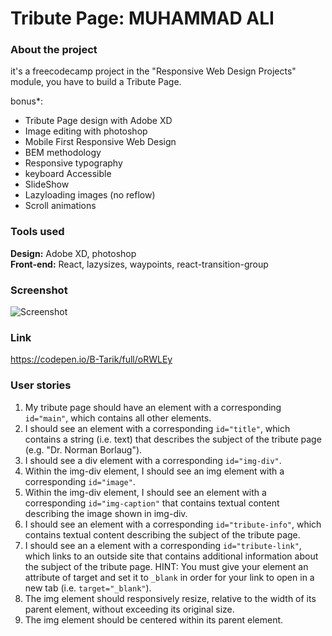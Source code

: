 # Tribute Page: MUHAMMAD ALI
### About the project

it's a freecodecamp project in the "Responsive Web Design Projects" module, you have to build a Tribute Page.

bonus*: 
- Tribute Page design with Adobe XD
- Image editing with photoshop
- Mobile First Responsive Web Design
- BEM methodology
- Responsive typography
- keyboard Accessible
- SlideShow
- Lazyloading images (no reflow)
- Scroll animations

### Tools used

**Design:** Adobe XD, photoshop  
**Front-end:** React, lazysizes, waypoints, react-transition-group

### Screenshot

![Screenshot](Screenshot_01.gif "Screenshot")

### Link

https://codepen.io/B-Tarik/full/oRWLEy

### User stories

1. My tribute page should have an element with a corresponding ```id="main"```, which contains all other elements.
2. I should see an element with a corresponding ```id="title"```, which contains a string (i.e. text) that describes the subject of the tribute page (e.g. "Dr. Norman Borlaug").
3. I should see a div element with a corresponding ```id="img-div"```.
4. Within the img-div element, I should see an img element with a corresponding ```id="image"```.
5. Within the img-div element, I should see an element with a corresponding ```id="img-caption"``` that contains textual content describing the image shown in img-div.
6. I should see an element with a corresponding ```id="tribute-info"```, which contains textual content describing the subject of the tribute page.
7. I should see an a element with a corresponding ```id="tribute-link"```, which links to an outside site that contains additional information about the subject of the tribute page. HINT: You must give your element an attribute of target and set it to ```_blank``` in order for your link to open in a new tab (i.e. ```target="_blank"```).
8. The img element should responsively resize, relative to the width of its parent element, without exceeding its original size.
9. The img element should be centered within its parent element.
